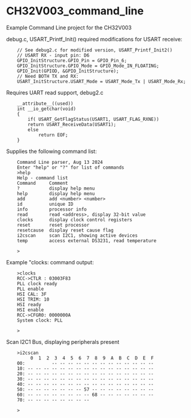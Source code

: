 # CH32V003_command_line

Example Command Line project for the CH32V003

debug.c, USART_Printf_Init() required modifications for USART receive:

        // See debug2.c for modified version, USART_Printf_Init2()
        // USART RX - input pin: D6
        GPIO_InitStructure.GPIO_Pin = GPIO_Pin_6;
        GPIO_InitStructure.GPIO_Mode = GPIO_Mode_IN_FLOATING;
        GPIO_Init(GPIOD, &GPIO_InitStructure);
        // Need BOTH TX and RX:
        USART_InitStructure.USART_Mode = USART_Mode_Tx | USART_Mode_Rx;

Requires UART read support, debug2.c

        __attribute__((used))
        int __io_getchar(void)
        {
            if( USART_GetFlagStatus(USART1, USART_FLAG_RXNE))
            return USART_ReceiveData(USART1);
            else
                return EOF;
        }
        

Supplies the following command list:

        Command Line parser, Aug 13 2024
        Enter "help" or "?" for list of commands
        >help
        Help - command list
        Command     Comment
        ?           display help menu
        help        display help menu
        add         add <number> <number>
        id          unique ID
        info        processor info
        read        read <address>, display 32-bit value
        clocks      display clock control registers
        reset       reset processor
        resetcause  display reset cause flag
        i2cscan     scan I2C1, showing active devices
        temp        access external DS3231, read temperature
        
        >

Example "clocks: command output:

        >clocks
        RCC->CTLR : 03003F83
        PLL clock ready
        PLL enable
        HSI CAL: 3F
        HSI TRIM: 10
        HSI ready
        HSI enable
        RCC->CFGR0: 0000000A
        System clock: PLL
        
        >

Scan I2C1 Bus, displaying peripherals present
            
        >i2cscan
             0  1  2  3  4  5  6  7  8  9  A  B  C  D  E  F
        00:          -- -- -- -- -- -- -- -- -- -- -- -- --
        10: -- -- -- -- -- -- -- -- -- -- -- -- -- -- -- --
        20: -- -- -- -- -- -- -- -- -- -- -- -- -- -- -- --
        30: -- -- -- -- -- -- -- -- -- -- -- -- -- -- -- --
        40: -- -- -- -- -- -- -- -- -- -- -- -- -- -- -- --
        50: -- -- -- -- -- -- -- 57 -- -- -- -- -- -- -- --
        60: -- -- -- -- -- -- -- -- 68 -- -- -- -- -- -- --
        70: -- -- -- -- -- -- -- --
        
        >
